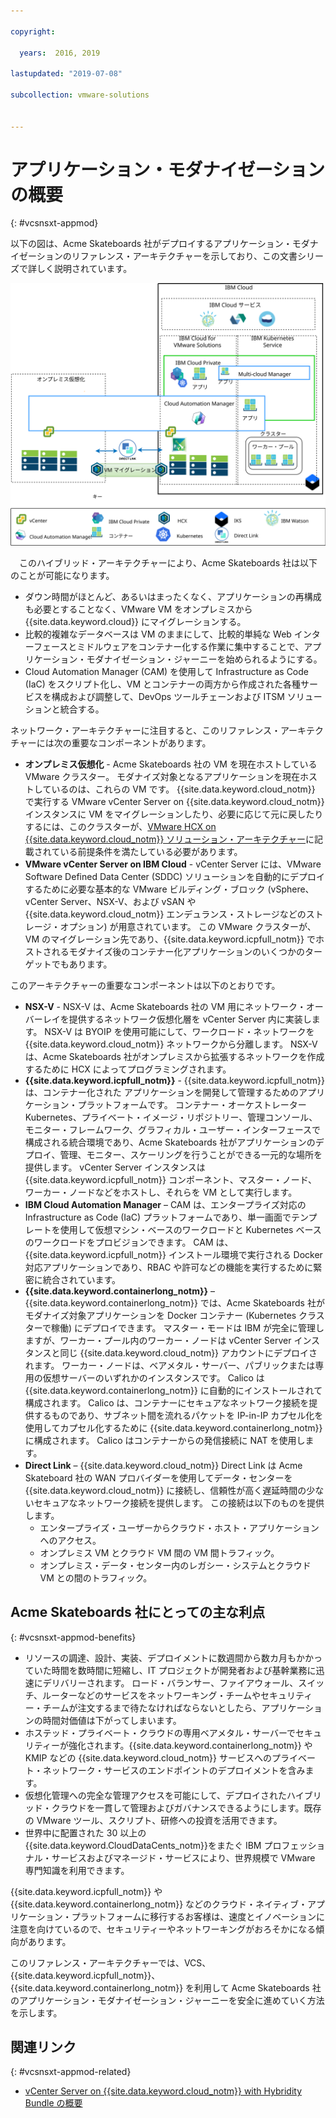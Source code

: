 ```yaml
---

copyright:

  years:  2016, 2019

lastupdated: "2019-07-08"

subcollection: vmware-solutions


---
```


# アプリケーション・モダナイゼーションの概要
{: #vcsnsxt-appmod}

以下の図は、Acme Skateboards 社がデプロイするアプリケーション・モダナイゼーションのリファレンス・アーキテクチャーを示しており、この文書シリーズで詳しく説明されています。

![アーキテクチャーの概要図](../../images/vcsnsxt-aod.svg "アーキテクチャーの概要図")

　このハイブリッド・アーキテクチャーにより、Acme Skateboards 社は以下のことが可能になります。
- ダウン時間がほとんど、あるいはまったくなく、アプリケーションの再構成も必要とすることなく、VMware VM をオンプレミスから {{site.data.keyword.cloud}} にマイグレーションする。
-	比較的複雑なデータベースは VM のままにして、比較的単純な Web インターフェースとミドルウェアをコンテナー化する作業に集中することで、アプリケーション・モダナイゼーション・ジャーニーを始められるようにする。
-	Cloud Automation Manager (CAM) を使用して Infrastructure as Code (IaC) をスクリプト化し、VM とコンテナーの両方から作成された各種サービスを構成および調整して、DevOps ツールチェーンおよび ITSM ソリューションと統合する。

ネットワーク・アーキテクチャーに注目すると、このリファレンス・アーキテクチャーには次の重要なコンポーネントがあります。
- **オンプレミス仮想化** - Acme Skateboards 社の VM を現在ホストしている VMware クラスター。 モダナイズ対象となるアプリケーションを現在ホストしているのは、これらの VM です。 {{site.data.keyword.cloud_notm}} で実行する VMware vCenter Server on {{site.data.keyword.cloud_notm}} インスタンスに VM をマイグレーションしたり、必要に応じて元に戻したりするには、このクラスターが、[VMware HCX on {{site.data.keyword.cloud_notm}} ソリューション・アーキテクチャー](/docs/services/vmwaresolutions/services?topic=vmware-solutions-hcx-archi-intro#hcx-archi-intro)に記載されている前提条件を満たしている必要があります。
- **VMware vCenter Server on IBM Cloud** - vCenter Server には、VMware Software Defined Data Center (SDDC) ソリューションを自動的にデプロイするために必要な基本的な VMware ビルディング・ブロック (vSphere、vCenter Server、NSX-V、および vSAN や {{site.data.keyword.cloud_notm}} エンデュランス・ストレージなどのストレージ・オプション) が用意されています。 この VMware クラスターが、VM のマイグレーション先であり、{{site.data.keyword.icpfull_notm}} でホストされるモダナイズ後のコンテナー化アプリケーションのいくつかのターゲットでもあります。

このアーキテクチャーの重要なコンポーネントは以下のとおりです。
- **NSX-V** - NSX-V は、Acme Skateboards 社の VM 用にネットワーク・オーバーレイを提供するネットワーク仮想化層を vCenter Server 内に実装します。 NSX-V は BYOIP を使用可能にして、ワークロード・ネットワークを {{site.data.keyword.cloud_notm}} ネットワークから分離します。 NSX-V は、Acme Skateboards 社がオンプレミスから拡張するネットワークを作成するために HCX によってプログラミングされます。
- **{{site.data.keyword.icpfull_notm}}** - {{site.data.keyword.icpfull_notm}} は、コンテナー化された
アプリケーションを開発して管理するためのアプリケーション・プラットフォームです。 コンテナー・オーケストレーター Kubernetes、プライベート・イメージ・リポジトリー、管理コンソール、モニター・フレームワーク、グラフィカル・ユーザー・インターフェースで構成される統合環境であり、Acme Skateboards 社がアプリケーションのデプロイ、管理、モニター、スケーリングを行うことができる一元的な場所を提供します。 vCenter Server インスタンスは {{site.data.keyword.icpfull_notm}} コンポーネント、マスター・ノード、ワーカー・ノードなどをホストし、それらを VM として実行します。
- **IBM Cloud Automation Manager** – CAM は、エンタープライズ対応の Infrastructure as Code (IaC) プラットフォームであり、単一画面でテンプレートを使用して仮想マシン・ベースのワークロードと Kubernetes ベースのワークロードをプロビジョンできます。 CAM は、{{site.data.keyword.icpfull_notm}} インストール環境で実行される Docker 対応アプリケーションであり、RBAC や許可などの機能を実行するために緊密に統合されています。
- **{{site.data.keyword.containerlong_notm}}** – {{site.data.keyword.containerlong_notm}} では、Acme Skateboards 社がモダナイズ対象アプリケーションを Docker コンテナー (Kubernetes クラスターで稼働) にデプロイできます。 マスター・モードは IBM が完全に管理しますが、ワーカー・プール内のワーカー・ノードは vCenter Server インスタンスと同じ {{site.data.keyword.cloud_notm}} アカウントにデプロイされます。 ワーカー・ノードは、ベアメタル・サーバー、パブリックまたは専用の仮想サーバーのいずれかのインスタンスです。 Calico は {{site.data.keyword.containerlong_notm}} に自動的にインストールされて構成されます。 Calico は、コンテナーにセキュアなネットワーク接続を提供するものであり、サブネット間を流れるパケットを IP-in-IP カプセル化を使用してカプセル化するために {{site.data.keyword.containerlong_notm}} に構成されます。 Calico はコンテナーからの発信接続に NAT を使用します。
- **Direct Link** – {{site.data.keyword.cloud_notm}} Direct Link は Acme Skateboard 社の WAN プロバイダーを使用してデータ・センターを{{site.data.keyword.cloud_notm}} に接続し、信頼性が高く遅延時間の少ないセキュアなネットワーク接続を提供します。 この接続は以下のものを提供します。
  - エンタープライズ・ユーザーからクラウド・ホスト・アプリケーションへのアクセス。
  - オンプレミス VM とクラウド VM 間の VM 間トラフィック。
  - オンプレミス・データ・センター内のレガシー・システムとクラウド VM との間のトラフィック。

## Acme Skateboards 社にとっての主な利点
{: #vcsnsxt-appmod-benefits}

- リソースの調達、設計、実装、デプロイメントに数週間から数カ月もかかっていた時間を数時間に短縮し、IT プロジェクトが開発者および基幹業務に迅速にデリバリーされます。 ロード・バランサー、ファイアウォール、スイッチ、ルーターなどのサービスをネットワーキング・チームやセキュリティー・チームが注文するまで待たなければならないとしたら、アプリケーションの時間対価値は下がってしまいます。
- ホステッド・プライベート・クラウドの専用ベアメタル・サーバーでセキュリティーが強化されます。{{site.data.keyword.containerlong_notm}} や KMIP などの {{site.data.keyword.cloud_notm}} サービスへのプライベート・ネットワーク・サービスのエンドポイントのデプロイメントを含みます。
- 仮想化管理への完全な管理アクセスを可能にして、デプロイされたハイブリッド・クラウドを一貫して管理およびガバナンスできるようにします。既存の VMware ツール、スクリプト、研修への投資を活用できます。
- 世界中に配置された 30 以上の {{site.data.keyword.CloudDataCents_notm}}をまたぐ IBM プロフェッショナル・サービスおよびマネージド・サービスにより、世界規模で VMware 専門知識を利用できます。

{{site.data.keyword.icpfull_notm}} や {{site.data.keyword.containerlong_notm}} などのクラウド・ネイティブ・アプリケーション・プラットフォームに移行するお客様は、速度とイノベーションに注意を向けているので、セキュリティーやネットワーキングがおろそかになる傾向があります。

このリファレンス・アーキテクチャーでは、VCS、{{site.data.keyword.icpfull_notm}}、{{site.data.keyword.containerlong_notm}} を利用して Acme Skateboards 社のアプリケーション・モダナイゼーション・ジャーニーを安全に進めていく方法を示します。

## 関連リンク
{: #vcsnsxt-appmod-related}

* [vCenter Server on {{site.data.keyword.cloud_notm}} with Hybridity Bundle の概要](/docs/services/vmwaresolutions/services?topic=vmware-solutions-vcs-hybridity-intro#vcs-hybridity-intro)
